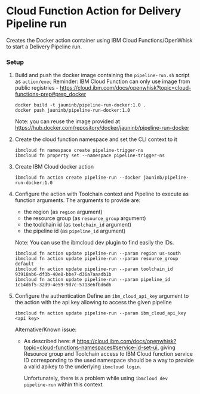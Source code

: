 Cloud Function Action for Delivery Pipeline run
================

Creates the Docker action container using IBM Cloud Functions/OpenWhisk to start a Delivery Pipeline run.

### Setup

1) Build and push the docker image containing the `pipeline-run.sh` script as `action/exec`
   Reminder: IBM Cloud Function can only use image from public registries - https://cloud.ibm.com/docs/openwhisk?topic=cloud-functions-prep#prep_docker
   ```
   docker build -t jauninb/pipeline-run-docker:1.0 .
   docker push jauninb/pipeline-run-docker:1.0
   ```
   Note: you can reuse the image provided at https://hub.docker.com/repository/docker/jauninb/pipeline-run-docker

2) Create the cloud function namespace and set the CLI context to it
   ```
   ibmcloud fn namespace create pipeline-trigger-ns
   ibmcloud fn property set --namespace pipeline-trigger-ns
   ```

3) Create IBM Cloud docker action
   ```
   ibmcloud fn action create pipeline-run --docker jauninb/pipeline-run-docker:1.0
   ```

4) Configure the action with Toolchain context and Pipeline to execute as function arguments.
   The arguments to provide are:
   - the region (as `region` argument)
   - the resource group (as `resource_group` argument)
   - the toolchain id (as `toolchain_id` argument)
   - the pipeline id (as `pipeline_id` argument)

   Note: You can use the ibmcloud dev plugin to find easily the IDs.
   ```
   ibmcloud fn action update pipeline-run --param region us-south
   ibmcloud fn action update pipeline-run --param resource_group default
   ibmcloud fn action update pipeline-run --param toolchain_id 93918ab6-df3b-40e8-bbe7-d36a7aaadb1b
   ibmcloud fn action update pipeline-run --param pipeline_id 1c14d6f5-32d9-4e59-9d7c-5713e6fbd6d6
   ```
5) Configure the authentication 
   Define an `ibm_cloud_api_key` argument to the action with the api key allowing to access the given pipeline
   ```
   ibmcloud fn action update pipeline-run --param ibm_cloud_api_key <api key>
   ```

   Alternative/Known issue:
   - As described here: # https://cloud.ibm.com/docs/openwhisk?topic=cloud-functions-namespaces#service-id-set-ui, giving Resource group and Toolchain access to IBM Cloud function service ID corresponding to the used namespace should be a way to provide a valid apikey to the underlying `ibmcloud login`.
   
     Unfortunately, there is a problem while using `ibmcloud dev pipeline-run` within this context
